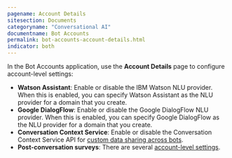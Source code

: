 ```yaml
---
pagename: Account Details
sitesection: Documents
categoryname: "Conversational AI"
documentname: Bot Accounts
permalink: bot-accounts-account-details.html
indicator: both
---
```


In the Bot Accounts application, use the **Account Details** page to configure account-level settings:

* **Watson Assistant**: Enable or disable the IBM Watson NLU provider. When this is enabled, you can specify Watson Assistant as the NLU provider for a domain that you create.
* **Google DialogFlow**: Enable or disable the Google DialogFlow NLU provider. When this is enabled, you can specify Google DialogFlow as the NLU provider for a domain that you create.
* **Conversation Context Service**: Enable or disable the Conversation Context Service API for [custom data sharing across bots](conversation-builder-scripting-functions-manage-the-conversation-context-service.html).
* **Post-conversation surveys**: There are several [account-level settings](conversation-builder-bots-post-conversation-survey-bots.html#configure-account-level-settings).